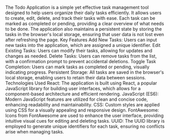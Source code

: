 The Todo Application is a simple yet effective task management tool designed to help users organize their daily tasks efficiently. It allows users to create, edit, delete, and track their tasks with ease. Each task can be marked as completed or pending, providing a clear overview of what needs to be done. The application also maintains a persistent state by storing the tasks in the browser's local storage, ensuring that user data is not lost even after refreshing the page.
Key Features
  Add New Tasks: Users can input new tasks into the application, which are assigned a unique identifier.
  Edit Existing Tasks: Users can modify their tasks, allowing for updates and changes as needed.
  Delete Tasks: Users can remove tasks from the list, with a confirmation prompt to prevent accidental deletions.
  Toggle Task Completion: Users can mark tasks as completed or pending, visually indicating progress.
  Persistent Storage: All tasks are saved in the browser's local storage, enabling users to retain their data between sessions.
Technologies Used
  React: The application is built using React, a popular JavaScript library for building user interfaces, which allows for a component-based architecture and efficient rendering.
  JavaScript (ES6): Modern JavaScript features are utilized for clean and concise code, enhancing readability and maintainability.
  CSS: Custom styles are applied using CSS for a visually appealing and responsive design.
  FontAwesome: Icons from FontAwesome are used to enhance the user interface, providing intuitive visual cues for editing and deleting tasks.
  UUID: The UUID library is employed to generate unique identifiers for each task, ensuring no conflicts arise when managing tasks.
